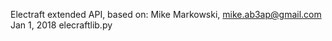 Electraft extended API, based on:
   Mike Markowski, mike.ab3ap@gmail.com
    Jan 1, 2018
    elecraftlib.py
